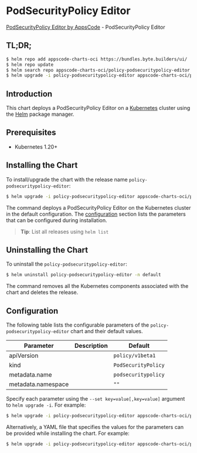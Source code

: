 # PodSecurityPolicy Editor

[PodSecurityPolicy Editor by AppsCode](https://appscode.com) - PodSecurityPolicy Editor

## TL;DR;

```bash
$ helm repo add appscode-charts-oci https://bundles.byte.builders/ui/
$ helm repo update
$ helm search repo appscode-charts-oci/policy-podsecuritypolicy-editor --version=v0.9.0
$ helm upgrade -i policy-podsecuritypolicy-editor appscode-charts-oci/policy-podsecuritypolicy-editor -n default --create-namespace --version=v0.9.0
```

## Introduction

This chart deploys a PodSecurityPolicy Editor on a [Kubernetes](http://kubernetes.io) cluster using the [Helm](https://helm.sh) package manager.

## Prerequisites

- Kubernetes 1.20+

## Installing the Chart

To install/upgrade the chart with the release name `policy-podsecuritypolicy-editor`:

```bash
$ helm upgrade -i policy-podsecuritypolicy-editor appscode-charts-oci/policy-podsecuritypolicy-editor -n default --create-namespace --version=v0.9.0
```

The command deploys a PodSecurityPolicy Editor on the Kubernetes cluster in the default configuration. The [configuration](#configuration) section lists the parameters that can be configured during installation.

> **Tip**: List all releases using `helm list`

## Uninstalling the Chart

To uninstall the `policy-podsecuritypolicy-editor`:

```bash
$ helm uninstall policy-podsecuritypolicy-editor -n default
```

The command removes all the Kubernetes components associated with the chart and deletes the release.

## Configuration

The following table lists the configurable parameters of the `policy-podsecuritypolicy-editor` chart and their default values.

|     Parameter      | Description |            Default             |
|--------------------|-------------|--------------------------------|
| apiVersion         |             | <code>policy/v1beta1</code>    |
| kind               |             | <code>PodSecurityPolicy</code> |
| metadata.name      |             | <code>podsecuritypolicy</code> |
| metadata.namespace |             | <code>""</code>                |


Specify each parameter using the `--set key=value[,key=value]` argument to `helm upgrade -i`. For example:

```bash
$ helm upgrade -i policy-podsecuritypolicy-editor appscode-charts-oci/policy-podsecuritypolicy-editor -n default --create-namespace --version=v0.9.0 --set apiVersion=policy/v1beta1
```

Alternatively, a YAML file that specifies the values for the parameters can be provided while
installing the chart. For example:

```bash
$ helm upgrade -i policy-podsecuritypolicy-editor appscode-charts-oci/policy-podsecuritypolicy-editor -n default --create-namespace --version=v0.9.0 --values values.yaml
```
